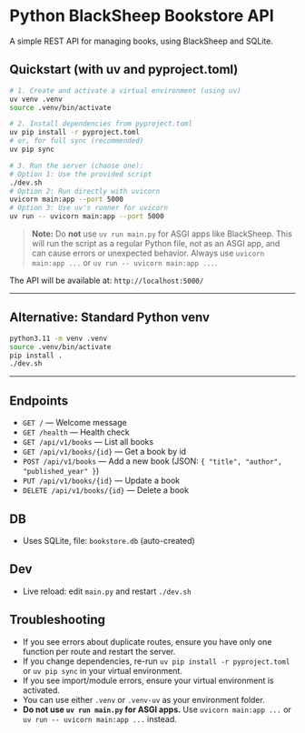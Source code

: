 # Python BlackSheep Bookstore API

A simple REST API for managing books, using BlackSheep and SQLite.

## Quickstart (with uv and pyproject.toml)

```sh
# 1. Create and activate a virtual environment (using uv)
uv venv .venv
source .venv/bin/activate

# 2. Install dependencies from pyproject.toml
uv pip install -r pyproject.toml
# or, for full sync (recommended)
uv pip sync

# 3. Run the server (choose one):
# Option 1: Use the provided script
./dev.sh
# Option 2: Run directly with uvicorn
uvicorn main:app --port 5000
# Option 3: Use uv's runner for uvicorn
uv run -- uvicorn main:app --port 5000
```

> **Note:**
> Do **not** use `uv run main.py` for ASGI apps like BlackSheep. This will run the script as a regular Python file, not as an ASGI app, and can cause errors or unexpected behavior. Always use `uvicorn main:app ...` or `uv run -- uvicorn main:app ...`.

The API will be available at: `http://localhost:5000/`

---

## Alternative: Standard Python venv

```sh
python3.11 -m venv .venv
source .venv/bin/activate
pip install .
./dev.sh
```

---

## Endpoints

- `GET /` — Welcome message
- `GET /health` — Health check
- `GET /api/v1/books` — List all books
- `GET /api/v1/books/{id}` — Get a book by id
- `POST /api/v1/books` — Add a new book (JSON: `{ "title", "author", "published_year" }`)
- `PUT /api/v1/books/{id}` — Update a book
- `DELETE /api/v1/books/{id}` — Delete a book

## DB

- Uses SQLite, file: `bookstore.db` (auto-created)

## Dev

- Live reload: edit `main.py` and restart `./dev.sh`

## Troubleshooting

- If you see errors about duplicate routes, ensure you have only one function per route and restart the server.
- If you change dependencies, re-run `uv pip install -r pyproject.toml` or `uv pip sync` in your virtual environment.
- If you see import/module errors, ensure your virtual environment is activated.
- You can use either `.venv` or `.venv-uv` as your environment folder.
- **Do not use `uv run main.py` for ASGI apps.** Use `uvicorn main:app ...` or `uv run -- uvicorn main:app ...` instead.
